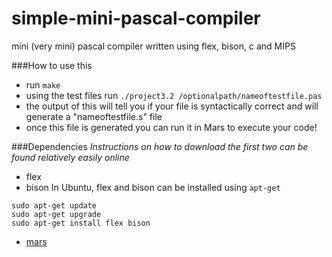 simple-mini-pascal-compiler
===========================

mini (very mini) pascal compiler written using flex, bison, c and MIPS

###How to use this

- run ```make```
- using the test files run ```./project3.2 /optionalpath/nameoftestfile.pas```
- the output of this will tell you if your file is syntactically correct and will generate a "nameoftestfile.s" file
- once this file is generated you can run it in Mars to execute your code!

###Dependencies
*Instructions on how to download the first two can be found relatively easily online*

- flex 
- bison
In Ubuntu, flex and bison can be installed using ```apt-get```
```
sudo apt-get update 
sudo apt-get upgrade 
sudo apt-get install flex bison
```
- [mars](http://courses.missouristate.edu/KenVollmar/MARS/download.htm)
